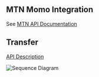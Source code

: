 ## MTN Momo Integration
See [MTN API Documentation](https://momodeveloper.mtn.com/)

## Transfer
[API Description](https://github.com/wutsi/wutsi.github.io/blob/master/design/payment-api/README.md#verify)

![Sequence Diagram](http://www.plantuml.com/plantuml/png/VT0nJi0W50RWdLEGJks01t0mDIOQXveENk05dwO9K7myOdfxaM1fq7RfmF-H_wTZO22EreW7iw1ZgUxa39j5n_VpixoLJE32Er9F-1any20ESSLFmFW5soDeNcbBzpwGVw_SQ21QaFQh3LPjv_JwKaXJLeD_bzMuu0cyHqhMWhzW2VWrS6_PgLq9C2ox4BN643gHdMetb5WSJzldL5HFCof_l09qRwKMYLOwA_sPcS6VslR9knok5sPpjg_4UTsOFj6QRm00)
